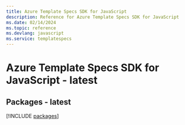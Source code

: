 ```yaml
---
title: Azure Template Specs SDK for JavaScript
description: Reference for Azure Template Specs SDK for JavaScript
ms.date: 02/14/2024
ms.topic: reference
ms.devlang: javascript
ms.service: templatespecs
---
```

# Azure Template Specs SDK for JavaScript - latest
## Packages - latest
[!INCLUDE [packages](template-specs-index.md)]